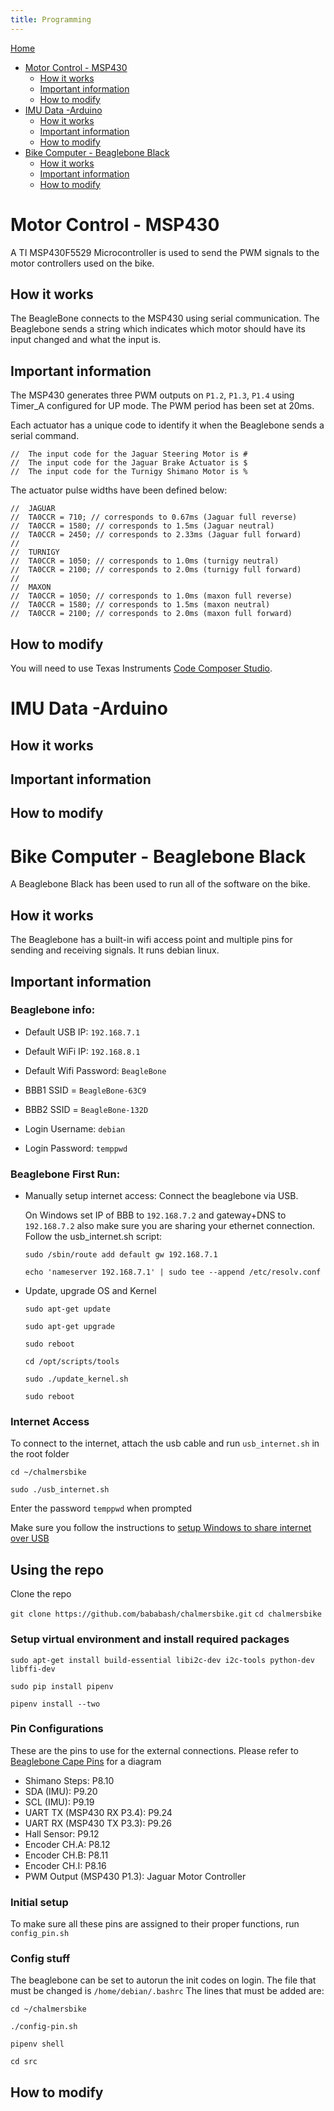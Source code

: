 ```yaml
---
title: Programming
---
```

[Home](http://chalmersbike.github.io)

<!--ts-->
   * [Motor Control - MSP430](#motor-control---msp430)
      * [How it works](#how-it-works)
      * [Important information](#important-information)
      * [How to modify](#how-to-modify)
   * [IMU Data -Arduino](#imu-data--arduino)
      * [How it works](#how-it-works-1)
      * [Important information](#important-information-1)
      * [How to modify](#how-to-modify-1)
   * [Bike Computer - Beaglebone Black](#bike-computer---beaglebone-black)
      * [How it works](#how-it-works-2)
      * [Important information](#important-information-2)
      * [How to modify](#how-to-modify-2)

<!-- Added by: Boaz Ash, at: 2018-08-10T16:47+02:00 -->

<!--te-->

# Motor Control - MSP430

A TI MSP430F5529 Microcontroller is used to send the PWM signals to the motor controllers used on the bike.

## How it works

The BeagleBone connects to the MSP430 using serial communication. The Beaglebone sends a string which indicates which motor should have its input changed and what the input is.

## Important information

The MSP430 generates three PWM outputs on `P1.2`, `P1.3`, `P1.4` using Timer_A configured for UP mode.
The PWM period has been set at 20ms.


Each actuator has a unique code to identify it when the Beaglebone sends a serial command.

```
//  The input code for the Jaguar Steering Motor is #
//  The input code for the Jaguar Brake Actuator is $
//  The input code for the Turnigy Shimano Motor is %
```


The actuator pulse widths have been defined below:

```
//  JAGUAR
//  TA0CCR = 710; // corresponds to 0.67ms (Jaguar full reverse)
//  TA0CCR = 1580; // corresponds to 1.5ms (Jaguar neutral)
//  TA0CCR = 2450; // corresponds to 2.33ms (Jaguar full forward)
//
//  TURNIGY
//  TA0CCR = 1050; // corresponds to 1.0ms (turnigy neutral)
//  TA0CCR = 2100; // corresponds to 2.0ms (turnigy full forward)
//
//  MAXON
//  TA0CCR = 1050; // corresponds to 1.0ms (maxon full reverse)
//  TA0CCR = 1580; // corresponds to 1.5ms (maxon neutral)
//  TA0CCR = 2100; // corresponds to 2.0ms (maxon full forward)
```

## How to modify

You will need to use Texas Instruments [Code Composer Studio](http://www.ti.com/tool/CCSTUDIO). 



# IMU Data -Arduino

## How it works

## Important information

## How to modify

# Bike Computer - Beaglebone Black

A Beaglebone Black has been used to run all of the software on the bike.

## How it works

The Beaglebone has a built-in wifi access point and multiple pins for sending and receiving signals. It runs debian linux.

## Important information

### Beaglebone info:

* Default USB IP: `192.168.7.1`

* Default WiFi IP: `192.168.8.1`

* Default Wifi Password: `BeagleBone`

* BBB1 SSID = `BeagleBone-63C9`

* BBB2 SSID = `BeagleBone-132D`

* Login Username: `debian`

* Login Password: `temppwd`

### Beaglebone First Run:
* Manually setup internet access:
Connect the beaglebone via USB. 

  On Windows set IP of BBB to `192.168.7.2` and gateway+DNS to `192.168.7.2` also make sure you are sharing your ethernet connection.
  Follow the usb_internet.sh script:
  
  `sudo /sbin/route add default gw 192.168.7.1`
  
  `echo 'nameserver 192.168.7.1' | sudo tee --append /etc/resolv.conf`

* Update, upgrade OS and Kernel

  `sudo apt-get update`

  `sudo apt-get upgrade`

  `sudo reboot`

  `cd /opt/scripts/tools`

  `sudo ./update_kernel.sh`

  `sudo reboot`


### Internet Access
To connect to the internet, attach the usb cable and run `usb_internet.sh` in the root folder

`cd ~/chalmersbike`

`sudo ./usb_internet.sh`

Enter the password `temppwd` when prompted

Make sure you follow the instructions to [setup Windows to share internet over USB](https://chalmersbike.github.io/pages/howto/software.html#how-to-share-internet-with-the-beaglebone-via-usb-on-windows)

## Using the repo

Clone the repo

`git clone https://github.com/bababash/chalmersbike.git`
`cd chalmersbike`

### Setup virtual environment and install required packages

`sudo apt-get install build-essential libi2c-dev i2c-tools python-dev libffi-dev`

`sudo pip install pipenv`

`pipenv install --two`


### Pin Configurations

These are the pins to use for the external connections. Please refer to [Beaglebone Cape Pins](http://beagleboard.org/static/images/cape-headers.png) for a diagram

* Shimano Steps: P8.10
* SDA (IMU): P9.20
* SCL (IMU): P9.19
* UART TX (MSP430 RX P3.4): P9.24
* UART RX (MSP430 TX P3.3): P9.26
* Hall Sensor: P9.12
* Encoder CH.A: P8.12
* Encoder CH.B: P8.11
* Encoder CH.I: P8.16
* PWM Output (MSP430 P1.3): Jaguar Motor Controller

### Initial setup
To make sure all these pins are assigned to their proper functions, run `config_pin.sh`

### Config stuff
The beaglebone can be set to autorun the init codes on login. The file that must be changed is `/home/debian/.bashrc`
The lines that must be added are:

`cd ~/chalmersbike`

`./config-pin.sh`

`pipenv shell`

`cd src`


## How to modify
